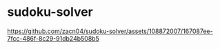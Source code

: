 # sudoku-solver


https://github.com/zacn04/sudoku-solver/assets/108872007/167087ee-7fcc-486f-8c29-91db24b508b5

